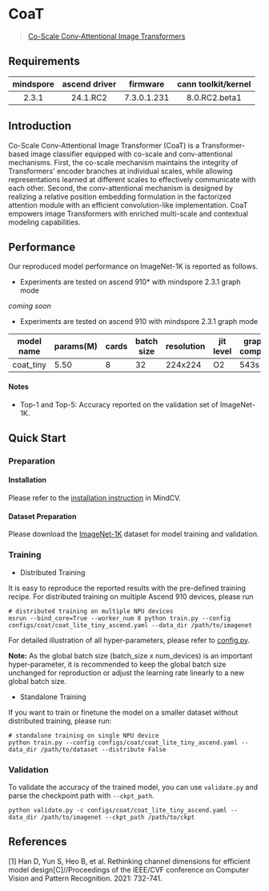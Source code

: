 # CoaT

> [Co-Scale Conv-Attentional Image Transformers](https://arxiv.org/abs/2104.06399v2)

## Requirements
| mindspore | ascend driver |  firmware   | cann toolkit/kernel |
| :-------: | :-----------: | :---------: | :-----------------: |
|   2.3.1   |   24.1.RC2    | 7.3.0.1.231 |    8.0.RC2.beta1    |

##  Introduction

Co-Scale Conv-Attentional Image Transformer (CoaT) is a Transformer-based image classifier equipped with co-scale and conv-attentional mechanisms. First, the co-scale mechanism maintains the integrity of Transformers' encoder branches at individual scales, while allowing representations learned at different scales to effectively communicate with each other. Second, the conv-attentional mechanism is designed by realizing a relative position embedding formulation in the factorized attention module with an efficient convolution-like implementation. CoaT empowers image Transformers with enriched multi-scale and contextual modeling capabilities.

## Performance

Our reproduced model performance on ImageNet-1K is reported as follows.

- Experiments are tested on ascend 910* with mindspore 2.3.1 graph mode

*coming soon*


- Experiments are tested on ascend 910 with mindspore 2.3.1 graph mode

<div align="center">


| model name | params(M) | cards | batch size | resolution | jit level | graph compile | ms/step | img/s   | acc@top1 | acc@top5 | recipe                                                                                       | weight                                                                                |
| ---------- | --------- | ----- | ---------- | ---------- | --------- | ------------- | ------- | ------- | -------- | -------- | -------------------------------------------------------------------------------------------- | ------------------------------------------------------------------------------------- |
| coat_tiny  | 5.50      | 8     | 32         | 224x224    | O2        | 543s          | 254.95  | 1003.92 | 79.67    | 94.88    | [yaml](https://github.com/mindspore-lab/mindcv/blob/main/configs/coat/coat_tiny_ascend.yaml) | [weights](https://download.mindspore.cn/toolkits/mindcv/coat/coat_tiny-071cb792.ckpt) |

</div>

#### Notes
- Top-1 and Top-5: Accuracy reported on the validation set of ImageNet-1K.


## Quick Start

### Preparation

#### Installation
Please refer to the [installation instruction](https://mindspore-lab.github.io/mindcv/installation/) in MindCV.

#### Dataset Preparation
Please download the [ImageNet-1K](https://www.image-net.org/challenges/LSVRC/2012/index.php) dataset for model training and validation.

### Training

* Distributed Training

It is easy to reproduce the reported results with the pre-defined training recipe. For distributed training on multiple Ascend 910 devices, please run

```shell
# distributed training on multiple NPU devices
msrun --bind_core=True --worker_num 8 python train.py --config configs/coat/coat_lite_tiny_ascend.yaml --data_dir /path/to/imagenet
```



For detailed illustration of all hyper-parameters, please refer to [config.py](https://github.com/mindspore-lab/mindcv/blob/main/config.py).

**Note:** As the global batch size (batch_size x num_devices) is an important hyper-parameter, it is recommended to keep the global batch size unchanged for reproduction or adjust the learning rate linearly to a new global batch size.

- Standalone Training

If you want to train or finetune the model on a smaller dataset without distributed training, please run:

```shell
# standalone training on single NPU device
python train.py --config configs/coat/coat_lite_tiny_ascend.yaml --data_dir /path/to/dataset --distribute False
```

### Validation

To validate the accuracy of the trained model, you can use `validate.py` and parse the checkpoint path with `--ckpt_path`.

```shell
python validate.py -c configs/coat/coat_lite_tiny_ascend.yaml --data_dir /path/to/imagenet --ckpt_path /path/to/ckpt
```

## References

[1] Han D, Yun S, Heo B, et al. Rethinking channel dimensions for efficient model design[C]//Proceedings of the IEEE/CVF conference on Computer Vision and Pattern Recognition. 2021: 732-741.
